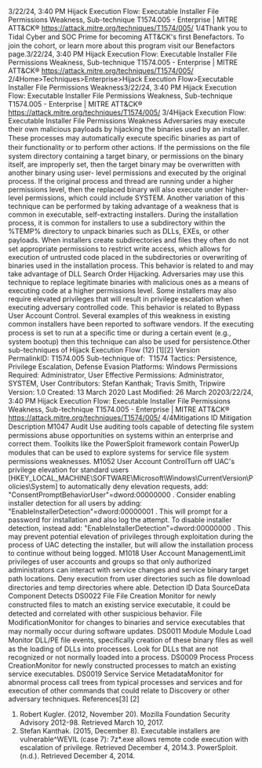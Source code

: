 3/22/24, 3:40 PM Hijack Execution Flow: Executable Installer File Permissions Weakness, Sub-technique T1574.005 - Enterprise | MITRE ATT&CK®
https://attack.mitre.org/techniques/T1574/005/ 1/4Thank you to Tidal Cyber and SOC Prime for becoming ATT&CK's ﬁrst Benefactors. To join the cohort, or learn more about this program visit our
Benefactors page.3/22/24, 3:40 PM Hijack Execution Flow: Executable Installer File Permissions Weakness, Sub-technique T1574.005 - Enterprise | MITRE ATT&CK®
https://attack.mitre.org/techniques/T1574/005/ 2/4Home>Techniques>Enterprise>Hijack Execution Flow>Executable Installer File Permissions Weakness3/22/24, 3:40 PM Hijack Execution Flow: Executable Installer File Permissions Weakness, Sub-technique T1574.005 - Enterprise | MITRE ATT&CK®
https://attack.mitre.org/techniques/T1574/005/ 3/4Hijack Execution Flow: Executable Installer File
Permissions Weakness
Adversaries may execute their own malicious payloads by hijacking the binaries used by an installer. These processes may automatically
execute speciﬁc binaries as part of their functionality or to perform other actions. If the permissions on the ﬁle system directory containing a
target binary, or permissions on the binary itself, are improperly set, then the target binary may be overwritten with another binary using user-
level permissions and executed by the original process. If the original process and thread are running under a higher permissions level, then
the replaced binary will also execute under higher-level permissions, which could include SYSTEM.
Another variation of this technique can be performed by taking advantage of a weakness that is common in executable, self-extracting
installers. During the installation process, it is common for installers to use a subdirectory within the %TEMP% directory to unpack binaries
such as DLLs, EXEs, or other payloads. When installers create subdirectories and ﬁles they often do not set appropriate permissions to
restrict write access, which allows for execution of untrusted code placed in the subdirectories or overwriting of binaries used in the
installation process. This behavior is related to and may take advantage of DLL Search Order Hijacking.
Adversaries may use this technique to replace legitimate binaries with malicious ones as a means of executing code at a higher permissions
level. Some installers may also require elevated privileges that will result in privilege escalation when executing adversary controlled code.
This behavior is related to Bypass User Account Control. Several examples of this weakness in existing common installers have been
reported to software vendors. If the executing process is set to run at a speciﬁc time or during a certain event (e.g., system bootup) then
this technique can also be used for persistence.Other sub-techniques of Hijack Execution Flow (12)
[1][2]
Version PermalinkID: T1574.005
Sub-technique of:  T1574
 
Tactics: Persistence, Privilege Escalation, Defense Evasion
 
Platforms: Windows
 
Permissions Required: Administrator, User
 
Effective Permissions: Administrator, SYSTEM, User
Contributors: Stefan Kanthak; Travis Smith, Tripwire
Version: 1.0
Created: 13 March 2020
Last Modiﬁed: 26 March 20203/22/24, 3:40 PM Hijack Execution Flow: Executable Installer File Permissions Weakness, Sub-technique T1574.005 - Enterprise | MITRE ATT&CK®
https://attack.mitre.org/techniques/T1574/005/ 4/4Mitigations
ID Mitigation Description
M1047 Audit Use auditing tools capable of detecting ﬁle system permissions abuse opportunities on systems within an
enterprise and correct them. Toolkits like the PowerSploit framework contain PowerUp modules that can be
used to explore systems for service ﬁle system permissions weaknesses.
M1052 User Account
ControlTurn off UAC's privilege elevation for standard users
[HKEY\_LOCAL\_MACHINE\SOFTWARE\Microsoft\Windows\CurrentVersion\Policies\System] to
automatically deny elevation requests, add: "ConsentPromptBehaviorUser"=dword:00000000 . Consider
enabling installer detection for all users by adding: "EnableInstallerDetection"=dword:00000001 . This
will prompt for a password for installation and also log the attempt. To disable installer detection, instead
add: "EnableInstallerDetection"=dword:00000000 . This may prevent potential elevation of privileges
through exploitation during the process of UAC detecting the installer, but will allow the installation process
to continue without being logged. 
M1018 User Account
ManagementLimit privileges of user accounts and groups so that only authorized administrators can interact with
service changes and service binary target path locations. Deny execution from user directories such as ﬁle
download directories and temp directories where able.
Detection
ID Data SourceData Component Detects
DS0022 File File Creation Monitor for newly constructed ﬁles to match an existing service executable, it could be
detected and correlated with other suspicious behavior.
File
ModiﬁcationMonitor for changes to binaries and service executables that may normally occur during
software updates.
DS0011 Module Module Load Monitor DLL/PE ﬁle events, speciﬁcally creation of these binary ﬁles as well as the loading of
DLLs into processes. Look for DLLs that are not recognized or not normally loaded into a
process.
DS0009 Process Process
CreationMonitor for newly constructed processes to match an existing service executables.
DS0019 Service Service
MetadataMonitor for abnormal process call trees from typical processes and services and for execution
of other commands that could relate to Discovery or other adversary techniques.
References[3]
[2]
1. Robert Kugler. (2012, November 20). Mozilla Foundation
Security Advisory 2012-98. Retrieved March 10, 2017.
2. Stefan Kanthak. (2015, December 8). Executable installers are
vulnerable^WEVIL (case 7): 7z\*.exe allows remote code
execution with escalation of privilege. Retrieved December 4,
2014.3. PowerSploit. (n.d.). Retrieved December 4, 2014.